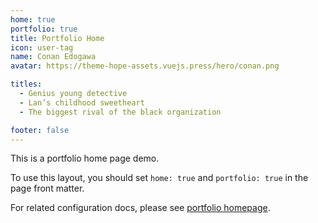 ```yaml
---
home: true
portfolio: true
title: Portfolio Home
icon: user-tag
name: Conan Edogawa
avatar: https://theme-hope-assets.vuejs.press/hero/conan.png

titles:
  - Genius young detective
  - Lan’s childhood sweetheart
  - The biggest rival of the black organization

footer: false
---
```


This is a portfolio home page demo.

To use this layout, you should set `home: true` and `portfolio: true` in the page front matter.

For related configuration docs, please see [portfolio homepage](../guide/blog/home.md#portfolio-style-homepage).
